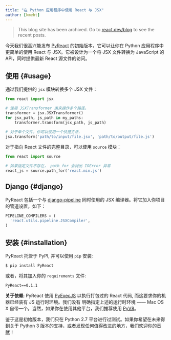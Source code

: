 ```yaml
---
title: "在 Python 应用程序中使用 React 与 JSX"
author: [kmeht]
---
```


<div class="scary">

> This blog site has been archived. Go to [react.dev/blog](https://react.dev/blog) to see the recent posts.

</div>

今天我们很高兴能发布 [PyReact](https://github.com/facebook/react-python) 的初始版本，它可以让你在 Python 应用程序中更简单的使用 React 与 JSX。它被设计为一个将 JSX 文件转换为 JavaScript 的 API，同时提供最新 React 源文件的访问。

## 使用 {#usage}

通过我们提供的 `jsx` 模块转换多个 JSX 文件：

```python
from react import jsx

# 使用 JSXTransformer 类来操作多个路径。
transformer = jsx.JSXTransformer()
for jsx_path, js_path in my_paths:
    transformer.transform(jsx_path, js_path)

# 对于单个文件，你可以使用一个快捷方法.
jsx.transform('path/to/input/file.jsx', 'path/to/output/file.js')
```

对于指向 React 文件的完整目录，可以使用 `source` 模块：

```python
from react import source

# 如果指定文件不存在， path_for 会抛出 IOError 异常
react_js = source.path_for('react.min.js')
```

## Django {#django}

PyReact 包括一个与 [django-pipeline](https://github.com/cyberdelia/django-pipeline) 同时使用的 JSX 编译器。将它加入你项目的管道设置，如下：

```python
PIPELINE_COMPILERS = (
  'react.utils.pipeline.JSXCompiler',
)
```

## 安装 {#installation}

PyReact 托管于 PyPI, 并可以使用 `pip` 安装:

    $ pip install PyReact

或者，将其加入你的 `requirements` 文件:

    PyReact==0.1.1

**关于依赖**: PyReact 使用 [PyExecJS](https://github.com/doloopwhile/PyExecJS) 以执行打包过的 React 代码, 而这要求你的机器已经装有 JS 运行时环境。我们没有 明确指定上述的运行时环境 —— Mac OS X 自带一个。当然，如果你在使用其他平台，我们推荐使用 [PyV8](https://code.google.com/p/pyv8/)。

鉴于这是初始版本，我们只在 Python 2.7 平台进行过测试。如果你希望在未来得到关于 Python 3 版本的支持，或者发现任何值得改进的地方，我们欢迎你的[贡献](https://github.com/facebook/react-python/blob/master/CONTRIBUTING.md)！
